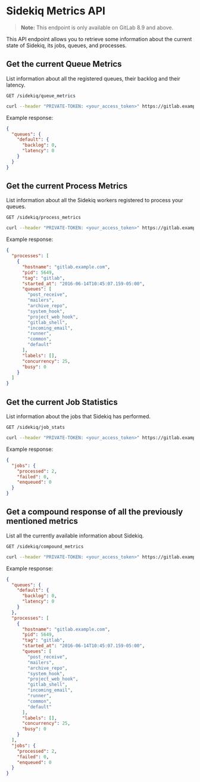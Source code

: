 # Sidekiq Metrics API

>**Note:** This endpoint is only available on GitLab 8.9 and above.

This API endpoint allows you to retrieve some information about the current state
of Sidekiq, its jobs, queues, and processes.

## Get the current Queue Metrics

List information about all the registered queues, their backlog and their
latency.

```
GET /sidekiq/queue_metrics
```

```bash
curl --header "PRIVATE-TOKEN: <your_access_token>" https://gitlab.example.com/api/v4/sidekiq/queue_metrics
```

Example response:

```json
{
  "queues": {
    "default": {
      "backlog": 0,
      "latency": 0
    }
  }
}
```

## Get the current Process Metrics

List information about all the Sidekiq workers registered to process your queues.

```
GET /sidekiq/process_metrics
```

```bash
curl --header "PRIVATE-TOKEN: <your_access_token>" https://gitlab.example.com/api/v4/sidekiq/process_metrics
```

Example response:

```json
{
  "processes": [
    {
      "hostname": "gitlab.example.com",
      "pid": 5649,
      "tag": "gitlab",
      "started_at": "2016-06-14T10:45:07.159-05:00",
      "queues": [
        "post_receive",
        "mailers",
        "archive_repo",
        "system_hook",
        "project_web_hook",
        "gitlab_shell",
        "incoming_email",
        "runner",
        "common",
        "default"
      ],
      "labels": [],
      "concurrency": 25,
      "busy": 0
    }
  ]
}
```

## Get the current Job Statistics

List information about the jobs that Sidekiq has performed.

```
GET /sidekiq/job_stats
```

```bash
curl --header "PRIVATE-TOKEN: <your_access_token>" https://gitlab.example.com/api/v4/sidekiq/job_stats
```

Example response:

```json
{
  "jobs": {
    "processed": 2,
    "failed": 0,
    "enqueued": 0
  }
}
```

## Get a compound response of all the previously mentioned metrics

List all the currently available information about Sidekiq.

```
GET /sidekiq/compound_metrics
```

```bash
curl --header "PRIVATE-TOKEN: <your_access_token>" https://gitlab.example.com/api/v4/sidekiq/compound_metrics
```

Example response:

```json
{
  "queues": {
    "default": {
      "backlog": 0,
      "latency": 0
    }
  },
  "processes": [
    {
      "hostname": "gitlab.example.com",
      "pid": 5649,
      "tag": "gitlab",
      "started_at": "2016-06-14T10:45:07.159-05:00",
      "queues": [
        "post_receive",
        "mailers",
        "archive_repo",
        "system_hook",
        "project_web_hook",
        "gitlab_shell",
        "incoming_email",
        "runner",
        "common",
        "default"
      ],
      "labels": [],
      "concurrency": 25,
      "busy": 0
    }
  ],
  "jobs": {
    "processed": 2,
    "failed": 0,
    "enqueued": 0
  }
}
```
